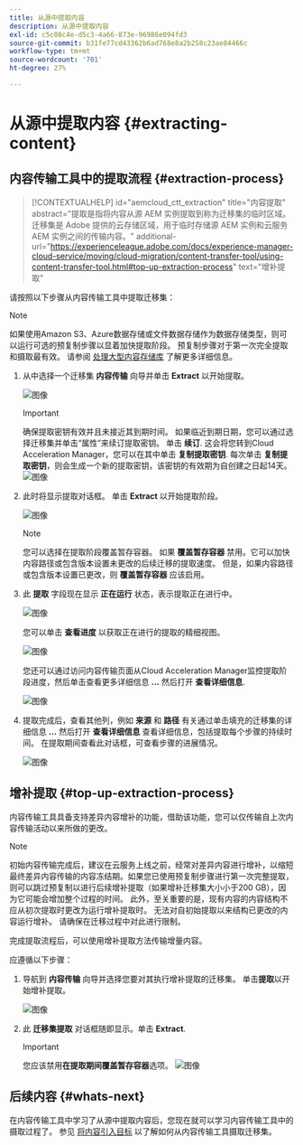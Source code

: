 ```yaml
---
title: 从源中提取内容
description: 从源中提取内容
exl-id: c5c08c4e-d5c3-4a66-873e-96986e094fd3
source-git-commit: b31fe77cd43362b6ad768e8a2b258c23ae84466c
workflow-type: tm+mt
source-wordcount: '701'
ht-degree: 27%

---
```


# 从源中提取内容 {#extracting-content}

## 内容传输工具中的提取流程 {#extraction-process}

>[!CONTEXTUALHELP]
>id="aemcloud_ctt_extraction"
>title="内容提取"
>abstract="提取是指将内容从源 AEM 实例提取到称为迁移集的临时区域。迁移集是 Adobe 提供的云存储区域，用于临时存储源 AEM 实例和云服务 AEM 实例之间的传输内容。"
>additional-url="https://experienceleague.adobe.com/docs/experience-manager-cloud-service/moving/cloud-migration/content-transfer-tool/using-content-transfer-tool.html#top-up-extraction-process" text="增补提取"


请按照以下步骤从内容传输工具中提取迁移集：

>[!NOTE]
>如果使用Amazon S3、Azure数据存储或文件数据存储作为数据存储类型，则可以运行可选的预复制步骤以显着加快提取阶段。 预复制步骤对于第一次完全提取和摄取最有效。 请参阅 [处理大型内容存储库](/help/journey-migration/content-transfer-tool/using-content-transfer-tool/handling-large-content-repositories.md) 了解更多详细信息。

1. 从中选择一个迁移集 **内容传输** 向导并单击 **Extract** 以开始提取。

   ![图像](/help/journey-migration/content-transfer-tool/assets-ctt/cttcam12.png)

   >[!IMPORTANT]
   >
   >确保提取密钥有效并且未接近其到期时间。 如果临近到期日期，您可以通过选择迁移集并单击“属性”来续订提取密钥。 单击 **续订**. 这会将您转到Cloud Acceleration Manager，您可以在其中单击 **复制提取密钥**. 每次单击 **复制提取密钥**，则会生成一个新的提取密钥，该密钥的有效期为自创建之日起14天。
   >![图像](/help/journey-migration/content-transfer-tool/assets-ctt/cttcam13.png)

1. 此时将显示提取对话框。 单击 **Extract** 以开始提取阶段。

   ![图像](/help/journey-migration/content-transfer-tool/assets-ctt/cttcam14.png)

   >[!NOTE]
   >您可以选择在提取阶段覆盖暂存容器。 如果 **覆盖暂存容器** 禁用。它可以加快内容路径或包含版本设置未更改的后续迁移的提取速度。 但是，如果内容路径或包含版本设置已更改，则 **覆盖暂存容器** 应该启用。

1. 此 **提取** 字段现在显示 **正在运行** 状态，表示提取正在进行中。

   ![图像](/help/journey-migration/content-transfer-tool/assets-ctt/cttcam15.png)

   您可以单击 **查看进度** 以获取正在进行的提取的精细视图。

   ![图像](/help/journey-migration/content-transfer-tool/assets-ctt/cttcam16.png)

   您还可以通过访问内容传输页面从Cloud Acceleration Manager监控提取阶段进度，然后单击查看更多详细信息 **...** 然后打开 **查看详细信息**.

   ![图像](/help/journey-migration/content-transfer-tool/assets-ctt/cttcam17.png)

1. 提取完成后，查看其他列，例如 **来源** 和 **路径** 有关通过单击填充的迁移集的详细信息 **...** 然后打开 **查看详细信息** 查看详细信息，包括提取每个步骤的持续时间。 在提取期间查看此对话框，可查看步骤的进展情况。

   ![图像](/help/journey-migration/content-transfer-tool/assets-ctt/cttcam18b.png)


## 增补提取 {#top-up-extraction-process}

内容传输工具具备支持差异内容增补的功能，借助该功能，您可以仅传输自上次内容传输活动以来所做的更改。

>[!NOTE]
>初始内容传输完成后，建议在云服务上线之前，经常对差异内容进行增补，以缩短最终差异内容传输的内容冻结期。如果您已使用预复制步骤进行第一次完整提取，则可以跳过预复制以进行后续增补提取（如果增补迁移集大小小于200 GB），因为它可能会增加整个过程的时间。
>此外，至关重要的是，现有内容的内容结构不应从初次提取时更改为运行增补提取时。 无法对自初始提取以来结构已更改的内容运行增补。 请确保在迁移过程中对此进行限制。

完成提取流程后，可以使用增补提取方法传输增量内容。

应遵循以下步骤：

1. 导航到 **内容传输** 向导并选择您要对其执行增补提取的迁移集。 单击&#x200B;**提取**&#x200B;以开始增补提取。

   ![图像](/help/journey-migration/content-transfer-tool/assets-ctt/cttcam19.png)

1. 此 **迁移集提取** 对话框随即显示。单击 **Extract**.

   >[!IMPORTANT]
   >您应该禁用&#x200B;**在提取期间覆盖暂存容器**选项。
   >![图像](/help/journey-migration/content-transfer-tool/assets-ctt/cttcam20.png)


## 后续内容 {#whats-next}

在内容传输工具中学习了从源中提取内容后，您现在就可以学习内容传输工具中的摄取过程了。 参见 [将内容引入目标](/help/journey-migration/content-transfer-tool/using-content-transfer-tool/ingesting-content.md) 以了解如何从内容传输工具摄取迁移集。
